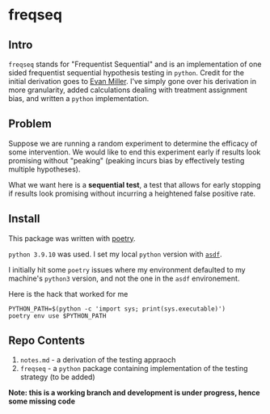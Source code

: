 # freqseq

## Intro

`freqseq` stands for "Frequentist Sequential" and is an implementation of one sided frequentist sequential hypothesis testing in  `python`. Credit for the initial derivation goes to [Evan Miller](https://www.evanmiller.org/sequential-ab-testing.html#notes). I've simply gone over his derivation in more granularity, added calculations dealing with treatment assignment bias, and written a `python` implementation. 


## Problem

Suppose we are running a random experiment to determine the efficacy of some intervention. We would like to end this experiment early if results look promising without "peaking" (peaking incurs bias by effectively testing multiple hypotheses). 

What we want here is a **sequential test**, a test that allows for early stopping if results look promising without incurring a heightened false positive rate. 


## Install

This package was written with [poetry](https://python-poetry.org/docs/). 

`python 3.9.10` was used. I set my local `python` version with [`asdf`](https://asdf-vm.com/guide/getting-started.html).

I initially hit some `poetry` issues where my environment defaulted to my 
machine's `python3` version, and not the one in the `asdf` environement. 

Here is the hack that worked for me 

```commandline
PYTHON_PATH=$(python -c 'import sys; print(sys.executable)')
poetry env use $PYTHON_PATH
```

## Repo Contents

1. `notes.md` - a derivation of the testing appraoch
2. `freqseq` - a `python` package containing implementation of the testing strategy (to be added)


**Note: this is a working branch and development is under progress, hence some missing code**


